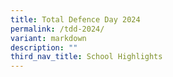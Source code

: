 ```yaml
---
title: Total Defence Day 2024
permalink: /tdd-2024/
variant: markdown
description: ""
third_nav_title: School Highlights
---
```

